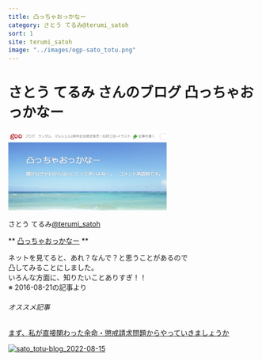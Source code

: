 ```yaml
---
title: 凸っちゃおっかなー  
category: さとう てるみ@terumi_satoh  
sort: 1
site: terumi_satoh  
image: "../images/ogp-sato_totu.png"  
---
```

# さとう てるみ さんのブログ 凸っちゃおっかなー  

![sato_totu](../images/ogp-sato_totu.png)

さとう てるみ[@terumi_satoh](https://twitter.com/terumi_satoh)

** [凸っちゃおっかなー](https://blog.goo.ne.jp/terumi_satoh)  **

ネットを見てると、あれ？なんで？と思うことがあるので  
凸してみることにしました。  
いろんな方面に、知りたいことありすぎ！！  
※ 2016-08-21の記事より  

###### オススメ記事

 [まず、私が直接関わった余命・懲戒請求問題からやっていきましょうか](https://blog.goo.ne.jp/terumi_satoh/e/e55b70dc9fa01f9a79088246c3ad9059)

[![sato_totu-blog_2022-08-15](../../images/sato_totu-blog_2022-08-15.png)](https://blog.goo.ne.jp/terumi_satoh/e/e55b70dc9fa01f9a79088246c3ad9059)